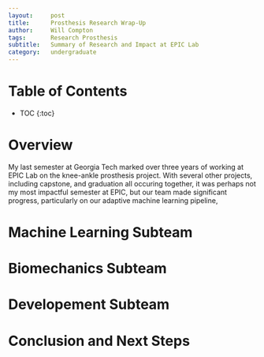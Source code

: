 ```yaml
---
layout:     post
title:      Prosthesis Research Wrap-Up
author:     Will Compton
tags: 		Research Prosthesis
subtitle:  	Summary of Research and Impact at EPIC Lab
category:   undergraduate
---
```

<!-- Start Writing Below in Markdown -->

# Table of Contents

* TOC
{:toc}


# Overview
My last semester at Georgia Tech marked over three years of working at EPIC Lab on the knee-ankle prosthesis project.  With several other projects, including capstone, and graduation all occuring together, it was perhaps not my most impactful semester at EPIC, but our team made significant progress, particularly on our adaptive machine learning pipeline, 

# Machine Learning Subteam

# Biomechanics Subteam

# Developement Subteam


# Conclusion and Next Steps
